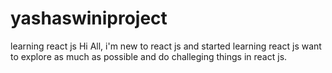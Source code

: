 # yashaswiniproject
learning react js 
Hi All,
i'm new to react js and started learning react js want to explore as much as possible and do challeging things in react js.
